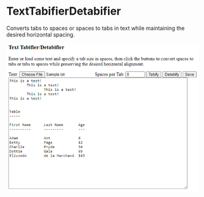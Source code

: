 TextTabifierDetabifier
======================

Converts tabs to spaces or spaces to tabs in text while maintaining the desired horizontal spacing.

<img src="Screenshot.png" />